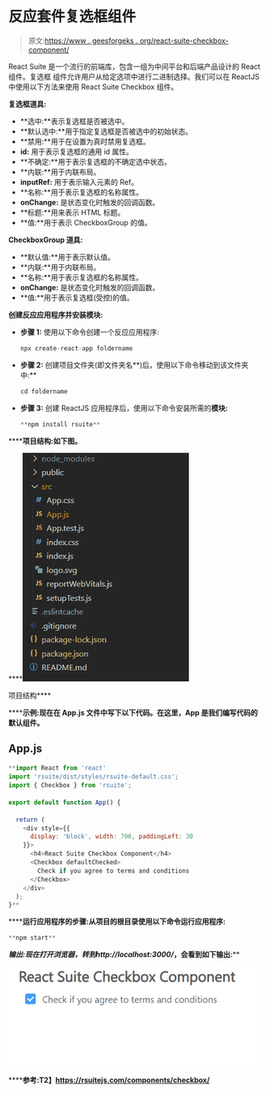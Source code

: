 # 反应套件复选框组件

> 原文:[https://www . geesforgeks . org/react-suite-checkbox-component/](https://www.geeksforgeeks.org/react-suite-checkbox-component/)

React Suite 是一个流行的前端库，包含一组为中间平台和后端产品设计的 React 组件。复选框  组件允许用户从给定选项中进行二进制选择。我们可以在 ReactJS 中使用以下方法来使用 React Suite Checkbox 组件。

**复选框道具:**

*   **选中:**表示复选框是否被选中。
*   **默认选中:**用于指定复选框是否被选中的初始状态。
*   **禁用:**用于在设置为真时禁用复选框。
*   **id:** 用于表示复选框的通用 id 属性。
*   **不确定:**用于表示复选框的不确定选中状态。
*   **内联:**用于内联布局。
*   **inputRef:** 用于表示输入元素的 Ref。
*   **名称:**用于表示复选框的名称属性。
*   **onChange:** 是状态变化时触发的回调函数。
*   **标题:**用来表示 HTML 标题。
*   **值:**用于表示 CheckboxGroup 的值。

**CheckboxGroup 道具:**

*   **默认值:**用于表示默认值。
*   **内联:**用于内联布局。
*   **名称:**用于表示复选框的名称属性。
*   **onChange:** 是状态变化时触发的回调函数。
*   **值:**用于表示复选框(受控)的值。

**创建反应应用程序并安装模块:**

*   **步骤 1:** 使用以下命令创建一个反应应用程序:

    ```jsx
    npx create-react-app foldername
    ```

*   **步骤 2:** 创建项目文件夹(即文件夹名**)后，使用以下命令移动到该文件夹中:**

    ```jsx
    cd foldername
    ```

*   **步骤 3:** 创建 ReactJS 应用程序后，使用以下命令安装所需的****模块:****

    ```jsx
    **npm install rsuite**
    ```

******项目结构:**如下图。****

****![](img/f04ae0d8b722a9fff0bd9bd138b29c23.png)

项目结构**** 

******示例:**现在在 **App.js** 文件中写下以下代码。在这里，App 是我们编写代码的默认组件。****

## ****App.js****

```jsx
**import React from 'react'
import 'rsuite/dist/styles/rsuite-default.css';
import { Checkbox } from 'rsuite';

export default function App() {

  return (
    <div style={{
      display: 'block', width: 700, paddingLeft: 30
    }}>
      <h4>React Suite Checkbox Component</h4>
      <Checkbox defaultChecked>
        Check if you agree to terms and conditions
      </Checkbox>
    </div>
  );
}**
```

******运行应用程序的步骤:**从项目的根目录使用以下命令运行应用程序:****

```jsx
**npm start**
```

******输出:**现在打开浏览器，转到***http://localhost:3000/***，会看到如下输出:****

****![](img/2baff011014bff8c8ba3657516d94ec7.png)****

******参考:**T2】https://rsuitejs.com/components/checkbox/****